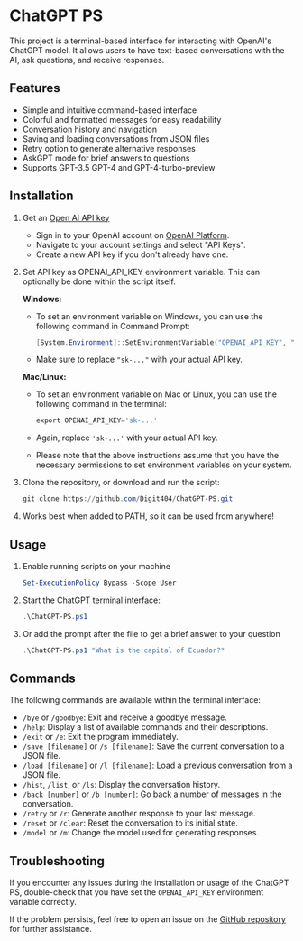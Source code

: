 # ChatGPT PS

This project is a terminal-based interface for interacting with OpenAI's ChatGPT model. It allows users to have text-based conversations with the AI, ask questions, and receive responses.

## Features

- Simple and intuitive command-based interface
- Colorful and formatted messages for easy readability
- Conversation history and navigation
- Saving and loading conversations from JSON files
- Retry option to generate alternative responses
- AskGPT mode for brief answers to questions
- Supports GPT-3.5 GPT-4 and GPT-4-turbo-preview

## Installation

1. Get an [Open AI API key](https://platform.openai.com/account/api-keys)
	- Sign in to your OpenAI account on [OpenAI Platform](https://platform.openai.com/).
	- Navigate to your account settings and select "API Keys".
	- Create a new API key if you don't already have one.

2. Set API key as OPENAI_API_KEY environment variable. This can optionally be done within the script itself.

	**Windows:**
	- To set an environment variable on Windows, you can use the following command in Command Prompt:

		```powershell
		[System.Environment]::SetEnvironmentVariable("OPENAI_API_KEY", "sk-...", "User")
		```

	- Make sure to replace `"sk-..."` with your actual API key.

	**Mac/Linux:**
	- To set an environment variable on Mac or Linux, you can use the following command in the terminal:

		```powershell
		export OPENAI_API_KEY='sk-...'
		```

	- Again, replace `'sk-...'` with your actual API key.

	- Please note that the above instructions assume that you have the necessary permissions to set environment variables on your system.

3. Clone the repository, or download and run the script:

	```powershell
	git clone https://github.com/Digit404/ChatGPT-PS.git
	```

4. Works best when added to PATH, so it can be used from anywhere!

## Usage

1. Enable running scripts on your machine

	```powershell
	Set-ExecutionPolicy Bypass -Scope User
	```

1. Start the ChatGPT terminal interface:

	```powershell
	.\ChatGPT-PS.ps1
	```

2. Or add the prompt after the file to get a brief answer to your question

	```powershell
	.\ChatGPT-PS.ps1 "What is the capital of Ecuador?"
	```

## Commands

The following commands are available within the terminal interface:

- `/bye` or `/goodbye`: Exit and receive a goodbye message.
- `/help`: Display a list of available commands and their descriptions.
- `/exit` or `/e`: Exit the program immediately.
- `/save [filename]` or `/s [filename]`: Save the current conversation to a JSON file.
- `/load [filename]` or `/l [filename]`: Load a previous conversation from a JSON file.
- `/hist`, `/list`, or `/ls`: Display the conversation history.
- `/back [number]` or `/b [number]`: Go back a number of messages in the conversation.
- `/retry` or `/r`: Generate another response to your last message.
- `/reset` or `/clear`: Reset the conversation to its initial state.
- `/model` or `/m`: Change the model used for generating responses.

## Troubleshooting

If you encounter any issues during the installation or usage of the ChatGPT PS, double-check that you have set the `OPENAI_API_KEY` environment variable correctly.

If the problem persists, feel free to open an issue on the [GitHub repository](https://github.com/Digit404/ChatGPT-PS/issues) for further assistance.